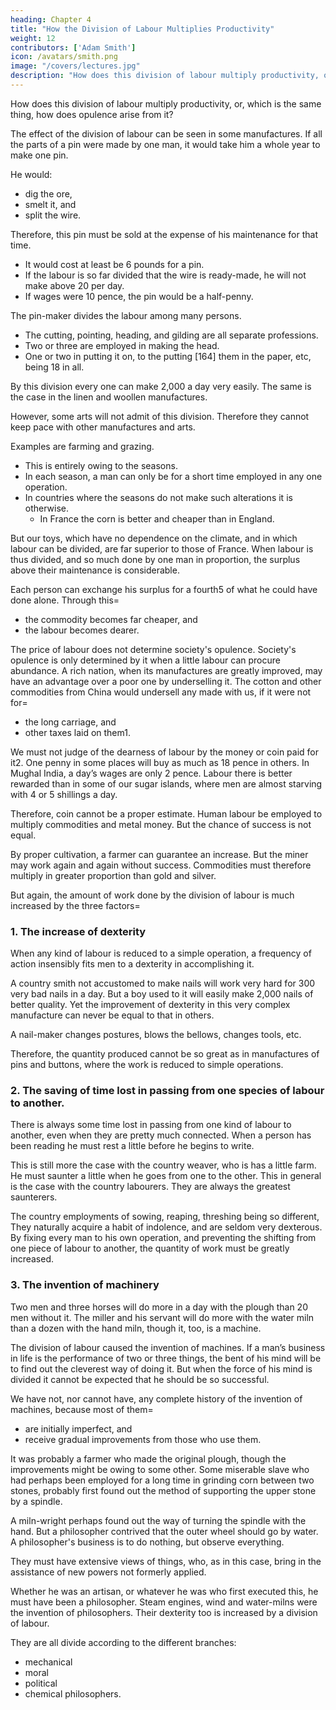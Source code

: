 ```yaml
---
heading: Chapter 4
title: "How the Division of Labour Multiplies Productivity"
weight: 12
contributors: ['Adam Smith']
icon: /avatars/smith.png
image: "/covers/lectures.jpg"
description: "How does this division of labour multiply productivity, or, which is the same thing, how does opulence arise from it?"
---
```




How does this division of labour multiply productivity, or, which is the same thing, how does opulence arise from it?

The effect of the division of labour can be seen in some manufactures. If all the parts of a pin were made by one man, it would take him a whole year to make one pin.

He would:
- dig the ore,
- smelt it, and
- split the wire.

Therefore, this pin must be sold at the expense of his maintenance for that time.
- It would cost at least be 6 pounds for a pin. 
- If the labour is so far divided that the wire is ready-made, he will not make above 20 per day.
- If wages were 10 pence, the pin would be a half-penny.

The pin-maker divides the labour among many persons.
- The cutting, pointing, heading, and gilding are all separate professions.
- Two or three are employed in making the head.
- One or two in putting it on, to the putting [164] them in the paper, etc, being 18 in all.

By this division every one can make 2,000 a day very easily. The same is the case in the linen and woollen manufactures. 

However, some arts will not admit of this division. Therefore they cannot keep pace with other manufactures and arts.

Examples are farming and grazing.
- This is entirely owing to the seasons.
- In each season, a man can only be for a short time employed in any one operation.
- In countries where the seasons do not make such alterations it is otherwise.
  - In France the corn is better and cheaper than in England.

But our toys, which have no dependence on the climate, and in which labour can be divided, are far superior to those of France.
When labour is thus divided, and so much done by one man in proportion, the surplus above their maintenance is considerable.

Each person can exchange his surplus for a fourth5 of what he could have done alone. Through this= 
- the commodity becomes far cheaper, and
- the labour becomes dearer.

The price of labour does not determine society's opulence. Society's opulence is only determined by it when a little labour can procure abundance.
A rich nation, when its manufactures are greatly improved, may have an advantage over a poor one by underselling it.
The cotton and other commodities from China would undersell any made with us, if it were not for= 
- the long carriage, and
- other taxes laid on them1.

We must not judge of the dearness of labour by the money or coin paid for it2.
One penny in some places will buy as much as 18 pence in others.
In Mughal India, a day’s wages are only 2 pence.
Labour there is better rewarded than in some of our sugar islands, where men are almost starving with 4 or 5 shillings a day.

Therefore, coin cannot be a proper estimate.
Human labour be employed to multiply commodities and metal money.
But the chance of success is not equal.

By proper cultivation, a farmer can guarantee an increase.
But the miner may work again and again without success.
Commodities must therefore multiply in greater proportion than gold and silver.

But again, the amount of work done by the division of labour is much increased by the three factors= 

### 1. The increase of dexterity

When any kind of labour is reduced to a simple operation, a frequency of action insensibly fits men to a dexterity in accomplishing it.

A country smith not accustomed to make nails will work very hard for 300 very bad nails in a day.
But a boy used to it will easily make 2,000 nails of better quality.
Yet the improvement of dexterity in this very complex manufacture can never be equal to that in others.

A nail-maker changes postures, blows the bellows, changes tools, etc.

Therefore, the quantity produced cannot be so great as in manufactures of pins and buttons, where the work is reduced to simple operations.

### 2. The saving of time lost in passing from one species of labour to another.

There is always some time lost in passing from one kind of labour to another, even when they are pretty much connected.
When a person has been reading he must rest a little before he begins to write.

This is still more the case with the country weaver, who is has a little farm.
He must saunter a little when he goes from one to the other.
This in general is the case with the country labourers.
They are always the greatest saunterers.

The country employments of sowing, reaping, threshing being so different,
They naturally acquire a habit of indolence, and are seldom very dexterous.
By fixing every man to his own operation, and preventing the shifting from one piece of labour to another, the quantity of work must be greatly increased.

### 3. The invention of machinery

Two men and three horses will do more in a day with the plough than 20 men without it. The miller and his servant will do more with the water miln than a dozen with the hand miln, though it, too, is a machine.

The division of labour caused the invention of machines. If a man’s business in life is the performance of two or three things, the bent of his mind will be to find out the cleverest way of doing it. But when the force of his mind is divided it cannot be expected that he should be so successful.

We have not, nor cannot have, any complete history of the invention of machines, because most of them= 
- are initially imperfect, and
- receive gradual improvements from those who use them.

It was probably a farmer who made the original plough, though the improvements might be owing to some other.
Some miserable slave who had perhaps been employed for a long time in grinding corn between two stones, probably first found out the method of supporting the upper stone by a spindle.

A miln-wright perhaps found out the way of turning the spindle with the hand.
But a philosopher contrived that the outer wheel should go by water.
A philosopher's business is to do nothing, but observe everything.

They must have extensive views of things, who, as in this case, bring in the assistance of new powers not formerly applied.

Whether he was an artisan, or whatever he was who first executed this, he must have been a philosopher.
Steam engines, wind and water-milns were the invention of philosophers.
Their dexterity too is increased by a division of labour.

They are all divide according to the different branches:
- mechanical
- moral
- political
- chemical philosophers.